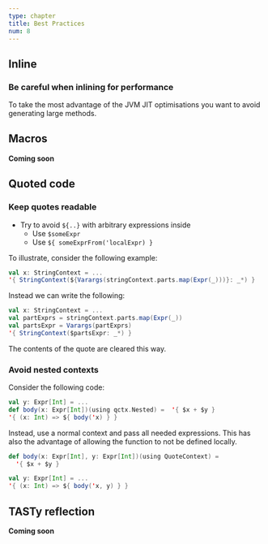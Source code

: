 ```yaml
---
type: chapter
title: Best Practices
num: 8
---
```

## Inline

### Be careful when inlining for performance
To take the most advantage of the JVM JIT optimisations you want to avoid generating large methods.


## Macros
**Coming soon**


## Quoted code

### Keep quotes readable
* Try to avoid `${..}` with arbitrary expressions inside
  * Use `$someExpr`
  * Use `${ someExprFrom('localExpr) }`

To illustrate, consider the following example:
```scala
val x: StringContext = ...
'{ StringContext(${Varargs(stringContext.parts.map(Expr(_)))}: _*) }
```
Instead we can write the following:

```scala
val x: StringContext = ...
val partExprs = stringContext.parts.map(Expr(_))
val partsExpr = Varargs(partExprs)
'{ StringContext($partsExpr: _*) }
```
The contents of the quote are cleared this way.

### Avoid nested contexts

Consider the following code:

```scala
val y: Expr[Int] = ...
def body(x: Expr[Int])(using qctx.Nested) =  '{ $x + $y }
'{ (x: Int) => ${ body('x) } }
```

Instead, use a normal context and pass all needed expressions.
This has also the advantage of allowing the function to not be defined locally.
```scala
def body(x: Expr[Int], y: Expr[Int])(using QuoteContext) =
  '{ $x + $y }

val y: Expr[Int] = ...
'{ (x: Int) => ${ body('x, y) } }
```



## TASTy reflection
**Coming soon**
